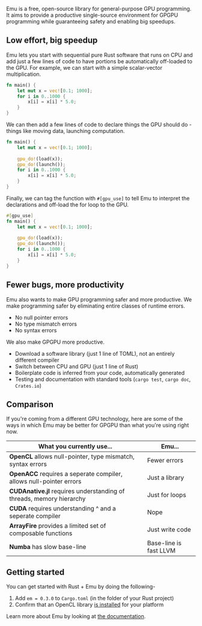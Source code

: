 Emu is a free, open-source library for general-purpose GPU programming. It aims to provide a productive single-source environment for GPGPU programming while guaranteeing safety and enabling big speedups.

## Low effort, big speedup

Emu lets you start with sequential pure Rust software that runs on CPU and add just a few lines of code to have portions be automatically off-loaded to the GPU. For example, we can start with a simple scalar-vector multiplication.

```rust
fn main() {
    let mut x = vec![0.1; 1000];
    for i in 0..1000 {
        x[i] = x[i] * 5.0;
    }
}
```

We can then add a few lines of code to declare things the GPU should do - things like moving data, launching computation.

```rust
fn main() {
    let mut x = vec![0.1; 1000];
    
    gpu_do!(load(x));
    gpu_do!(launch());
    for i in 0..1000 {
        x[i] = x[i] * 5.0;
    }
}
```

Finally, we can tag the function with `#[gpu_use]` to tell Emu to interpret the declarations and off-load the for loop to the GPU.

```rust
#[gpu_use]
fn main() {
    let mut x = vec![0.1; 1000];
    
    gpu_do!(load(x));
    gpu_do!(launch());
    for i in 0..1000 {
        x[i] = x[i] * 5.0;
    }
}
```

## Fewer bugs, more productivity

Emu also wants to make GPU programming safer and more productive. We make programming safer by eliminating entire classes of runtime errors.

- No null pointer errors
- No type mismatch errors
- No syntax errors

We also make GPGPU more productive.

- Download a software library (just 1 line of TOML), not an entirely different compiler
- Switch between CPU and GPU (just 1 line of Rust)
- Boilerplate code is inferred from your code, automatically generated
- Testing and documentation with standard tools (`cargo test`, `cargo doc`, `Crates.io`)

## Comparison

If you're coming from a different GPU technology, here are some of the ways in which Emu may be better for GPGPU than what you're using right now.

| What you currently use...                                    | Emu...                 |
| ------------------------------------------------------------ | ---------------------- |
| **OpenCL** allows null-pointer, type mismatch, syntax errors     | Fewer errors           |
| **OpenACC** requires a seperate compiler, allows null-pointer errors | Just a library         |
| **CUDAnative.jl** requires understanding of threads, memory hierarchy | Just for loops         |
| **CUDA** requires understanding ^ and a seperate compiler        | Nope                   |
| **ArrayFire** provides a limited set of composable functions     | Just write code        |
| **Numba** has slow base-line                                     | Base-line is fast LLVM |



## Getting started

You can get started with Rust + Emu by doing the following-

1. Add `em = 0.3.0` to `Cargo.toml` (in the folder of your Rust project)
2. Confirm that an OpenCL library [is installed]() for your platform

Learn more about Emu by looking at [the documentation](https://docs.rs/em).
